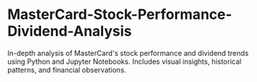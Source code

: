 # MasterCard-Stock-Performance-Dividend-Analysis
In-depth analysis of MasterCard's stock performance and dividend trends using Python and Jupyter Notebooks. Includes visual insights, historical patterns, and financial observations.
